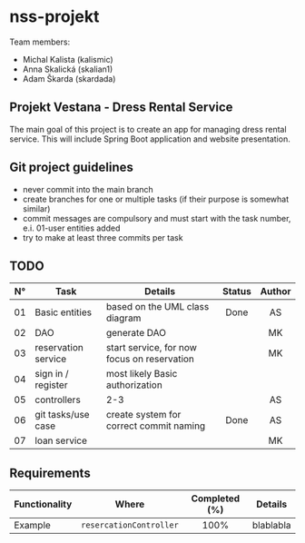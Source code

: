 # nss-projekt

Team members:
- Michal Kalista (kalismic)
- Anna Skalická (skalian1)
- Adam Škarda (skardada)

## Projekt Vestana - Dress Rental Service

The main goal of this project is to create an app for 
managing dress rental service. This will include Spring
Boot application and website presentation.

## Git project guidelines
- never commit into the main branch
- create branches for one or multiple tasks (if their purpose is somewhat similar)
- commit messages are compulsory and must start with the task number, 
  e.i. 01-user entities added
- try to make at least three commits per task

## TODO
| N°  | Task                | Details                                     | Status | Author |
|:---:|---------------------|---------------------------------------------|:------:|:------:|
| 01  | Basic entities      | based on the UML class diagram              |  Done  |   AS   |
| 02  | DAO                 | generate DAO                                |        |   MK   |
| 03  | reservation service | start service, for now focus on reservation |        |   MK   |
| 04  | sign in / register  | most likely Basic authorization             |        |        |
| 05  | controllers         | 2-3                                         |        |   AS   |
| 06  | git tasks/use case  | create system for correct commit naming     |  Done  |   AS   |
| 07  | loan service        |                                             |        |   MK   |


## Requirements
<!-- must be displayed per instructions -->

| Functionality | Where                   |  Completed (%)  | Details   |
|---------------|-------------------------|:---------------:|-----------|
| Example       | `resercationController` |      100%       | blablabla |


